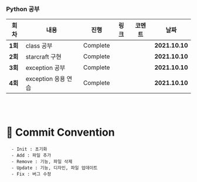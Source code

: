 
</br>





### Python 공부

| 회차    | 내용                                           | 진행 | 링크                                                         | 코멘트                                                  | 날짜           |
| ------- | ---------------------------------------------- | ---- | ------------------------------------------------------------ | ------------------------------------------------------- | -------------- |
| **1회** | class 공부 | Complete |  |  | **2021.10.10** |
| **2회** | starcraft 구현 | Complete |  |  | **2021.10.10** |
| **3회** | exception 공부 | Complete |  |  | **2021.10.10** |
| **4회** | exception 응용 연습 | Complete |  |  | **2021.10.10** |

</br>

</br>



# :memo: Commit Convention

```
  - Init : 초기화
  - Add : 파일 추가
  - Remove : 기능, 파일 삭제
  - Update : 기능, 디자인, 파일 업데이트
  - Fix : 버그 수정
```

<br></br>
